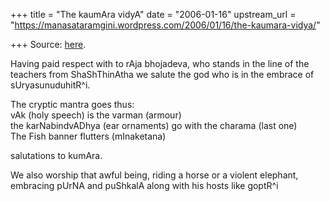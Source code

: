 +++
title = "The kaumAra vidyA"
date = "2006-01-16"
upstream_url = "https://manasataramgini.wordpress.com/2006/01/16/the-kaumara-vidya/"

+++
Source: [here](https://manasataramgini.wordpress.com/2006/01/16/the-kaumara-vidya/).

Having paid respect with to rAja bhojadeva, who stands in the line of the teachers from ShaShThinAtha we salute the god who is in the embrace of sUryasunuduhitR^i.

The cryptic mantra goes thus:  
vAk (holy speech) is the varman (armour)  
the karNabindvADhya (ear ornaments) go with the charama (last one)  
The Fish banner flutters (mInaketana)

salutations to kumAra.

We also worship that awful being, riding a horse or a violent elephant, embracing pUrNA and puShkalA along with his hosts like goptR^i

